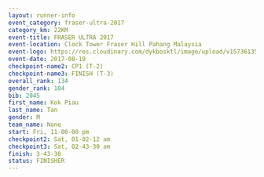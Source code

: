 ```yaml
---
layout: runner-info 
event_category: fraser-ultra-2017 
category_km: 22KM 
event-title: FRASER ULTRA 2017 
event-location: Clock Tower Fraser Hill Pahang Malaysia 
event-logo: https://res.cloudinary.com/dykbosktl/image/upload/v1573613535/Logo/logo_mfst7w.jpg 
event-date: 2017-08-19 
checkpoint-name2: CP1 (T-2) 
checkpoint-name3: FINISH (T-3) 
overall_rank: 134
gender_rank: 104
bib: 2045
first_name: Kok Piau
last_name: Tan
gender: M
team_name: None
start: Fri, 11-00-00 pm
checkpoint2: Sat, 01-02-12 am
checkpoint3: Sat, 02-43-30 am
finish: 3-43-30
status: FINISHER
---
```

